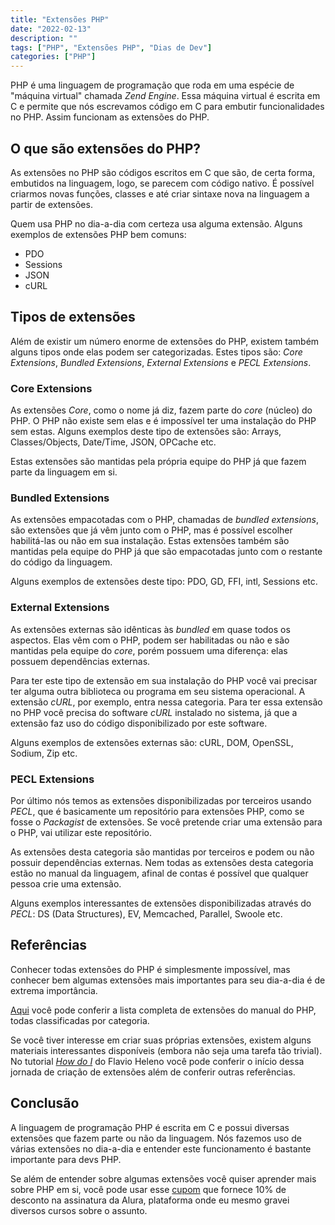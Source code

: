 ```yaml
---
title: "Extensões PHP"
date: "2022-02-13"
description: ""
tags: ["PHP", "Extensões PHP", "Dias de Dev"]
categories: ["PHP"]
---
```

PHP é uma linguagem de programação que roda em uma espécie de "máquina virtual" chamada _Zend Engine_. Essa máquina
virtual é escrita em C e permite que nós escrevamos código em C para embutir funcionalidades no PHP. Assim funcionam as
extensões do PHP.

## O que são extensões do PHP?

As extensões no PHP são códigos escritos em C que são, de certa forma, embutidos na linguagem, logo, se parecem com código
nativo. É possível criarmos novas funções, classes e até criar sintaxe nova na linguagem a partir de extensões.

Quem usa PHP no dia-a-dia com certeza usa alguma extensão. Alguns exemplos de extensões PHP bem comuns:

- PDO
- Sessions
- JSON
- cURL

## Tipos de extensões

Além de existir um número enorme de extensões do PHP, existem também alguns tipos onde elas podem ser categorizadas.
Estes tipos são: _Core Extensions_, _Bundled Extensions_, _External Extensions_ e _PECL Extensions_.

### Core Extensions

As extensões _Core_, como o nome já diz, fazem parte do _core_ (núcleo) do PHP. O PHP não existe sem elas e é impossível
ter uma instalação do PHP sem estas. Alguns exemplos deste tipo de extensões são: Arrays, Classes/Objects, Date/Time,
JSON, OPCache etc.

Estas extensões são mantidas pela própria equipe do PHP já que fazem parte da linguagem em si.

### Bundled Extensions

As extensões empacotadas com o PHP, chamadas de _bundled extensions_, são extensões que já vêm junto com o PHP, mas é
possível escolher habilitá-las ou não em sua instalação. Estas extensões também são mantidas pela equipe do PHP já que
são empacotadas junto com o restante do código da linguagem.

Alguns exemplos de extensões deste tipo: PDO, GD, FFI, intl, Sessions etc.

### External Extensions

As extensões externas são idênticas às _bundled_ em quase todos os aspectos. Elas vêm com o PHP, podem ser habilitadas
ou não e são mantidas pela equipe do _core_, porém possuem uma diferença: elas possuem dependências externas.

Para ter este tipo de extensão em sua instalação do PHP você vai precisar ter alguma outra biblioteca ou programa em seu
sistema operacional. A extensão _cURL_, por exemplo, entra nessa categoria. Para ter essa extensão no PHP você precisa
do software _cURL_ instalado no sistema, já que a extensão faz uso do código disponibilizado por este software.

Alguns exemplos de extensões externas são: cURL, DOM, OpenSSL, Sodium, Zip etc.

### PECL Extensions

Por último nós temos as extensões disponibilizadas por terceiros usando _PECL_, que é basicamente um repositório para
extensões PHP, como se fosse o _Packagist_ de extensões. Se você pretende criar uma extensão para o PHP, vai utilizar
este repositório.

As extensões desta categoria são mantidas por terceiros e podem ou não possuir dependências externas. Nem todas as
extensões desta categoria estão no manual da linguagem, afinal de contas é possível que qualquer pessoa crie uma
extensão.

Alguns exemplos interessantes de extensões disponibilizadas através do _PECL_: DS (Data Structures), EV, Memcached,
Parallel, Swoole etc.

## Referências

Conhecer todas extensões do PHP é simplesmente impossível, mas conhecer bem algumas extensões mais importantes para seu
dia-a-dia é de extrema importância.

[Aqui](https://www.php.net/manual/en/extensions.membership.php) você pode conferir a lista completa de extensões do
manual do PHP, todas classificadas por categoria.

Se você tiver interesse em criar suas próprias extensões, existem alguns materiais interessantes disponíveis (embora
não seja uma tarefa tão trivial). No tutorial _[How do I](https://flavioheleno.github.io/how-do-i/)_ do Flavio Heleno
você pode conferir o início dessa jornada de criação de extensões além de conferir outras referências.

## Conclusão

A linguagem de programação PHP é escrita em C e possui diversas extensões que fazem parte ou não da linguagem. Nós
fazemos uso de várias extensões no dia-a-dia e entender este funcionamento é bastante importante para devs PHP.

Se além de entender sobre algumas extensões você quiser aprender mais sobre PHP em si, você pode usar esse
[cupom](https://www.alura.com.br/promocao/diasdedev) que fornece 10% de desconto na assinatura da Alura, plataforma onde
eu mesmo gravei diversos cursos sobre o assunto.
